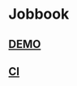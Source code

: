 Jobbook
=====

## [DEMO](http://neundorf.vela.uberspace.de/Jobbook/public)
## [CI](https://travis-ci.org/Naxmeify/Jobbook)